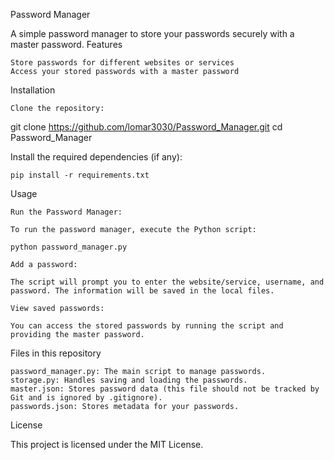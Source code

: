 Password Manager

A simple password manager to store your passwords securely with a master password.
Features

    Store passwords for different websites or services
    Access your stored passwords with a master password

Installation

    Clone the repository:

git clone https://github.com/lomar3030/Password_Manager.git
cd Password_Manager

Install the required dependencies (if any):

    pip install -r requirements.txt

Usage

    Run the Password Manager:

    To run the password manager, execute the Python script:

    python password_manager.py

    Add a password:

    The script will prompt you to enter the website/service, username, and password. The information will be saved in the local files.

    View saved passwords:

    You can access the stored passwords by running the script and providing the master password.

Files in this repository

    password_manager.py: The main script to manage passwords.
    storage.py: Handles saving and loading the passwords.
    master.json: Stores password data (this file should not be tracked by Git and is ignored by .gitignore).
    passwords.json: Stores metadata for your passwords.

License

This project is licensed under the MIT License.
